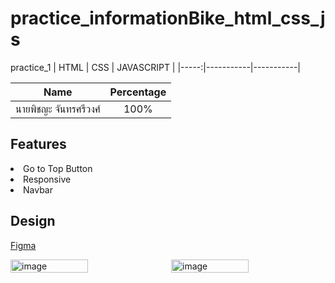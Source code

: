 # practice_informationBike_html_css_js
practice_1
| HTML | CSS | JAVASCRIPT     |
|-----:|-----------|-----------|

| Name                  | Percentage |
| --------------------- | :--------: |
| นายพิชญะ จันทรศรีวงศ์ |    100%    |

## Features
  <li> Go to Top Button</li>
  <li> Responsive </li>
  <li> Navbar </li>

## Design
[Figma](https://www.figma.com/file/GTFWngiz1jEoFlU6yXqwEI/practice-html-css-js-%2F-informationBike?type=design&node-id=0%3A1&t=nKWsgcNWM44KRX4d-1)
  
<div style="display: flex;,flex-direction: row;">
  <img src="https://github.com/Earfi/practice_informationBike_html_css_js/assets/129359335/2c51a583-bbea-4d8b-97c2-5322f58b8461" alt="image" style="width: 50%; max-width: 500px;">
  <img src="https://github.com/Earfi/practice_informationBike_html_css_js/assets/129359335/248d6520-9263-44c1-ba25-dcdee8960cc4" alt="image" style="width: 50%; max-width: 500px; margin-left: 10px;">
</div>

